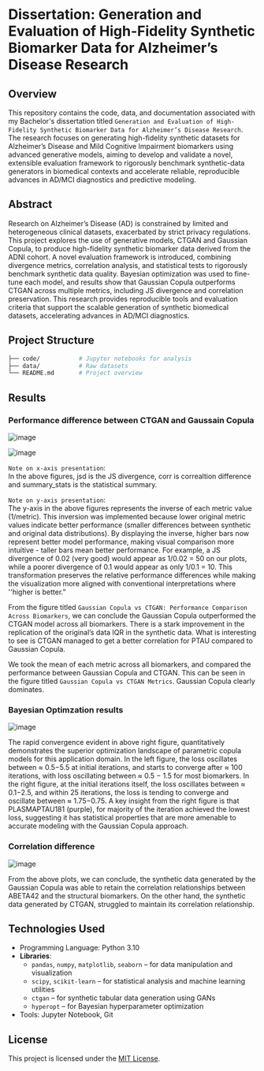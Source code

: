 # Dissertation: Generation and Evaluation of High-Fidelity Synthetic Biomarker Data for Alzheimer’s Disease Research

## Overview

This repository contains the code, data, and documentation associated with my Bachelor's dissertation titled `Generation and Evaluation of High-Fidelity Synthetic Biomarker Data for Alzheimer’s Disease Research`. 
The research focuses on generating high-fidelity synthetic datasets for Alzheimer’s Disease and Mild Cognitive Impairment biomarkers using advanced generative models, aiming to develop and validate a novel, extensible evaluation framework to rigorously benchmark synthetic-data generators in biomedical contexts and accelerate reliable, reproducible advances in AD/MCI diagnostics and predictive modeling.


## Abstract

Research on Alzheimer’s Disease (AD) is constrained by limited and heterogeneous clinical datasets, exacerbated by strict privacy regulations. This project explores the use of generative models, CTGAN and Gaussian Copula, to produce high-fidelity synthetic biomarker data derived from the ADNI cohort. A novel evaluation framework is introduced, combining divergence metrics, correlation analysis, and statistical tests to rigorously benchmark synthetic data quality. Bayesian optimization was used to fine-tune each model, and results show that Gaussian Copula outperforms CTGAN across multiple metrics, including JS divergence and correlation preservation. This research provides reproducible tools and evaluation criteria that support the scalable generation of synthetic biomedical datasets, accelerating advances in AD/MCI diagnostics.


## Project Structure

```bash
├── code/           # Jupyter notebooks for analysis
├── data/           # Raw datasets
└── README.md       # Project overview
```


## Results

### Performance difference between CTGAN and Gaussain Copula

![image](https://github.com/user-attachments/assets/53f5dde5-0a12-43b5-b9f4-973e70ac07d4)

![image](https://github.com/user-attachments/assets/77530c01-07fa-425e-b878-3660b05fce3c)


`Note on x-axis presentation`:<br>
In the above figures, jsd is the JS divergence, corr is correaltion difference and summary_stats is the statistical summary.

`Note on y-axis presentation`:<br>
The y-axis in the above figures represents the inverse of each metric value (1/metric). This inversion was implemented because lower original metric values indicate better performance (smaller
differences between synthetic and original data distributions). By displaying the inverse, higher bars
now represent better model performance, making visual comparison more intuitive - taller bars mean
better performance. For example, a JS divergence of 0.02 (very good) would appear as 1/0.02 = 50
on our plots, while a poorer divergence of 0.1 would appear as only 1/0.1 = 10. This transformation
preserves the relative performance differences while making the visualization more aligned with conventional interpretations where ''higher is better.”

From the figure titled `Gaussian Copula vs CTGAN: Performance Comparison Across Biomarkers`, we can conclude the Gaussian Copula outperformed the CTGAN model
across all biomarkers. There is a stark improvement in the replication of the original’s data IQR in the
synthetic data. What is interesting to see is CTGAN managed to get a better correlation for PTAU
compared to Gaussian Copula.

We took the mean of each metric across all biomarkers, and compared the performance
between Gaussian Copula and CTGAN. This can be seen in the figure titled `Gaussian Copula vs CTGAN Metrics`.  Gaussian Copula clearly dominates.


### Bayesian Optimzation results

![image](https://github.com/user-attachments/assets/eb1c160c-101d-42e5-919b-a92f23b8d62b)

The rapid convergence evident in above right figure, quantitatively demonstrates the superior optimization landscape of parametric copula models for this application domain. In the left figure, the loss oscillates between
≈ 0.5−5.5 at initial iterations, and starts to converge after ≈ 100 iterations, with loss oscillating between
≈ 0.5 − 1.5 for most biomarkers. In the right figure, at the initial iterations itself, the loss oscillates between
≈ 0.1−2.5, and within 25 iterations, the loss is tending to converge and oscillate between ≈ 1.75−0.75.
A key insight from the right figure is that PLASMAPTAU181 (purple), for majority of the iteration achieved
the lowest loss, suggesting it has statistical properties that are more amenable to accurate modeling
with the Gaussian Copula approach.

### Correlation difference

![image](https://github.com/user-attachments/assets/8f9ac55c-188c-4f4e-8e3b-ca8486d3750c)

From the above plots, we can conclude, the synthetic data generated by the Gaussian Copula was able to retain the correlation relationships between ABETA42 and the structural biomarkers. On the other hand, the synthetic data generated by CTGAN, struggled to maintain its correlation relationship.


## Technologies Used

- Programming Language: Python 3.10
- **Libraries**:
  - `pandas`, `numpy`, `matplotlib`, `seaborn` – for data manipulation and visualization
  - `scipy`, `scikit-learn` – for statistical analysis and machine learning utilities
  - `ctgan` – for synthetic tabular data generation using GANs
  - `hyperopt` – for Bayesian hyperparameter optimization
- Tools: Jupyter Notebook, Git


## License
This project is licensed under the [MIT License](LICENSE).
